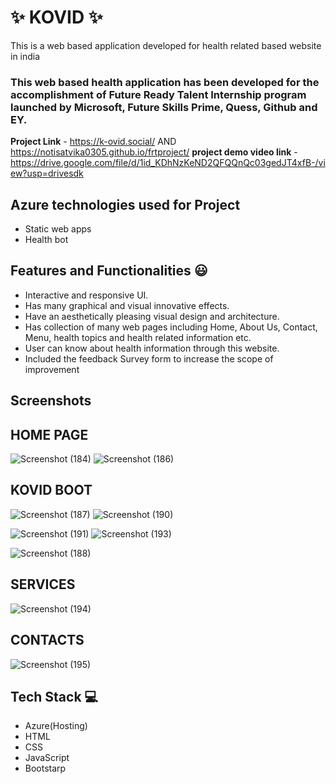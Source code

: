# ✨  KOVID ✨

This is a web based application developed for health related based website in india

### This web based health application has been developed for the accomplishment of Future Ready Talent Internship program launched by Microsoft, Future Skills Prime, Quess, Github and EY.


**Project Link** - https://k-ovid.social/ AND https://notisatvika0305.github.io/frtproject/
**project demo video link** - https://drive.google.com/file/d/1id_KDhNzKeND2QFQQnQc03gedJT4xfB-/view?usp=drivesdk

## Azure technologies used for Project

- Static web apps
- Health bot

## Features and Functionalities 😃

- Interactive and responsive UI.
- Has many graphical and visual innovative effects.
- Have an aesthetically pleasing visual design and architecture.
- Has collection of many web pages including Home, About Us, Contact, Menu, health topics and health related information etc.
- User can know about health information through this website.
- Included the feedback Survey form to increase the scope of improvement 

## Screenshots


## HOME PAGE
![Screenshot (184)](https://user-images.githubusercontent.com/115714121/204100221-8eba76ee-3e99-4ec0-873c-8a2a949eb4dc.png)
![Screenshot (186)](https://user-images.githubusercontent.com/115714121/204100231-d7bcf932-827e-4fe7-a43d-989f674b86db.png)
## KOVID BOOT
![Screenshot (187)](https://user-images.githubusercontent.com/115714121/204526721-4e3c9710-5646-4ddf-ba5c-9a85a52c66bb.png)
![Screenshot (190)](https://user-images.githubusercontent.com/115714121/208008896-85847252-fa65-4de9-ac3c-268100802ede.png)

![Screenshot (191)](https://user-images.githubusercontent.com/115714121/208008966-a32cd0b4-a150-4592-bd81-fc69f8546c11.png)
![Screenshot (193)](https://user-images.githubusercontent.com/115714121/208008983-8f33240f-1641-4e97-a5b3-203d78a51e3a.png)

![Screenshot (188)](https://user-images.githubusercontent.com/115714121/208008862-933fb45f-d71b-4bdf-ae62-4d5c65230a96.png)

## SERVICES

![Screenshot (194)](https://user-images.githubusercontent.com/115714121/208009228-e76a9cf0-8f4c-4d03-be98-535abb7cce8e.png)

## CONTACTS

![Screenshot (195)](https://user-images.githubusercontent.com/115714121/208009599-fab6d752-a406-4f32-8f77-f058742b7982.png)


## Tech Stack 💻

- Azure(Hosting)
- HTML
- CSS
- JavaScript
- Bootstarp
